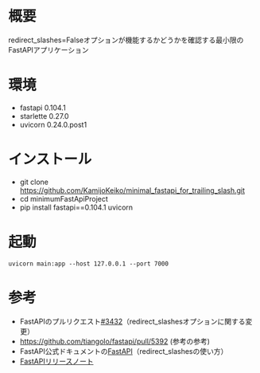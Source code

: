 # 概要
redirect_slashes=Falseオプションが機能するかどうかを確認する最小限のFastAPIアプリケーション

# 環境
- fastapi 0.104.1
- starlette 0.27.0
- uvicorn 0.24.0.post1

# インストール
- git clone https://github.com/KamijoKeiko/minimal_fastapi_for_trailing_slash.git
- cd minimumFastApiProject
- pip install fastapi==0.104.1 uvicorn

# 起動
`uvicorn main:app --host 127.0.0.1 --port 7000`

# 参考
- FastAPIのプルリクエスト[#3432](https://github.com/tiangolo/fastapi/pull/3432)（redirect_slashesオプションに関する変更）
- https://github.com/tiangolo/fastapi/pull/5392 (参考の参考)
- FastAPI公式ドキュメントの[FastAPI](https://fastapi.tiangolo.com/ja/reference/fastapi/?h=redirect_slashes#fastapi.FastAPI--example)（redirect_slashesの使い方）
- [FastAPIリリースノート](https://fastapi.tiangolo.com/release-notes/)